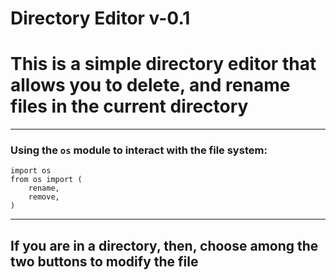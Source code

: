 # **Directory Editor v-0.1**
# This is a simple directory editor that allows you to delete, and rename files in the current directory

---
### Using the `os` module to interact with the file system:
```
import os
from os import (
    rename,
    remove,
)

```
---

## If you are in a directory, then, choose among the two buttons to modify the file